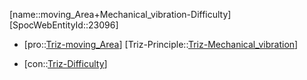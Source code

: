 ﻿---
type: TrizContradiction
aliases:
- moving_Area+Mechanical_vibration-Difficulty
license: CC BY-SA 4.0
copyright: https://github.com/SpocWeb
IsDeleted: false
IsReadOnly: false
Confidential: public
tags: 
- Triz/Contradiction
---
[name::moving_Area+Mechanical_vibration-Difficulty]
[SpocWebEntityId::23096]
+ [pro::[Triz-moving_Area](tech/Triz/Parameter/Triz-moving_Area.md)]
[Triz-Principle::[Triz-Mechanical_vibration](tech/Triz/Principle/Triz-Mechanical_vibration.md)]
- [con::[Triz-Difficulty](tech/Triz/Parameter/Triz-Difficulty.md)]


